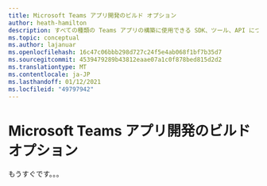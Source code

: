 ```yaml
---
title: Microsoft Teams アプリ開発のビルド オプション
author: heath-hamilton
description: すべての種類の Teams アプリの構築に使用できる SDK、ツール、API について説明します。
ms.topic: conceptual
ms.author: lajanuar
ms.openlocfilehash: 16c47c06bbb298d727c24f5e4ab068f1bf7b35d7
ms.sourcegitcommit: 4539479289b43812eaae07a1c0f878bed815d2d2
ms.translationtype: MT
ms.contentlocale: ja-JP
ms.lasthandoff: 01/12/2021
ms.locfileid: "49797942"
---
```

# <a name="build-options-for-microsoft-teams-app-development"></a>Microsoft Teams アプリ開発のビルド オプション

もうすぐです。。。
